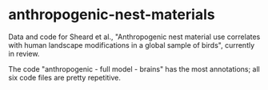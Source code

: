 # anthropogenic-nest-materials

Data and code for Sheard et al., "Anthropogenic nest material use correlates with human landscape modifications in a global sample of birds", currently in review.

The code "anthropogenic - full model - brains" has the most annotations; all six code files are pretty repetitive.
